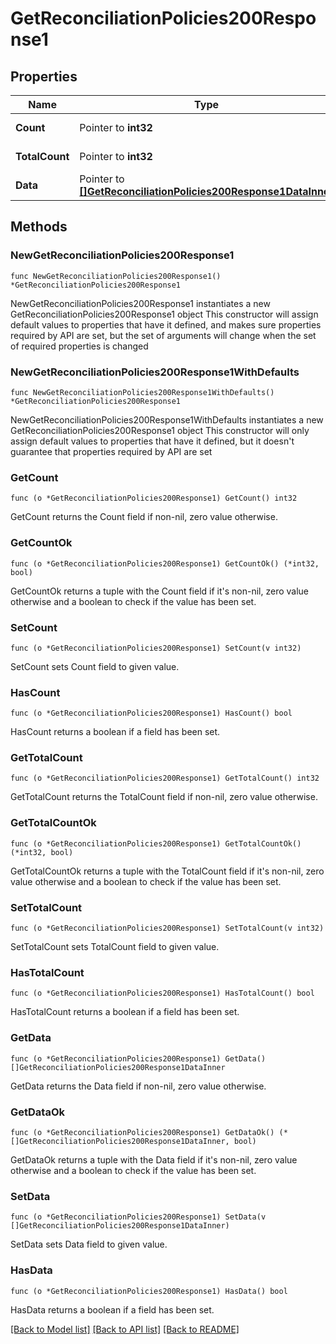 # GetReconciliationPolicies200Response1

## Properties

Name | Type | Description | Notes
------------ | ------------- | ------------- | -------------
**Count** | Pointer to **int32** |  | [optional] [readonly] 
**TotalCount** | Pointer to **int32** |  | [optional] [readonly] 
**Data** | Pointer to [**[]GetReconciliationPolicies200Response1DataInner**](GetReconciliationPolicies200Response1DataInner.md) |  | [optional] [readonly] 

## Methods

### NewGetReconciliationPolicies200Response1

`func NewGetReconciliationPolicies200Response1() *GetReconciliationPolicies200Response1`

NewGetReconciliationPolicies200Response1 instantiates a new GetReconciliationPolicies200Response1 object
This constructor will assign default values to properties that have it defined,
and makes sure properties required by API are set, but the set of arguments
will change when the set of required properties is changed

### NewGetReconciliationPolicies200Response1WithDefaults

`func NewGetReconciliationPolicies200Response1WithDefaults() *GetReconciliationPolicies200Response1`

NewGetReconciliationPolicies200Response1WithDefaults instantiates a new GetReconciliationPolicies200Response1 object
This constructor will only assign default values to properties that have it defined,
but it doesn't guarantee that properties required by API are set

### GetCount

`func (o *GetReconciliationPolicies200Response1) GetCount() int32`

GetCount returns the Count field if non-nil, zero value otherwise.

### GetCountOk

`func (o *GetReconciliationPolicies200Response1) GetCountOk() (*int32, bool)`

GetCountOk returns a tuple with the Count field if it's non-nil, zero value otherwise
and a boolean to check if the value has been set.

### SetCount

`func (o *GetReconciliationPolicies200Response1) SetCount(v int32)`

SetCount sets Count field to given value.

### HasCount

`func (o *GetReconciliationPolicies200Response1) HasCount() bool`

HasCount returns a boolean if a field has been set.

### GetTotalCount

`func (o *GetReconciliationPolicies200Response1) GetTotalCount() int32`

GetTotalCount returns the TotalCount field if non-nil, zero value otherwise.

### GetTotalCountOk

`func (o *GetReconciliationPolicies200Response1) GetTotalCountOk() (*int32, bool)`

GetTotalCountOk returns a tuple with the TotalCount field if it's non-nil, zero value otherwise
and a boolean to check if the value has been set.

### SetTotalCount

`func (o *GetReconciliationPolicies200Response1) SetTotalCount(v int32)`

SetTotalCount sets TotalCount field to given value.

### HasTotalCount

`func (o *GetReconciliationPolicies200Response1) HasTotalCount() bool`

HasTotalCount returns a boolean if a field has been set.

### GetData

`func (o *GetReconciliationPolicies200Response1) GetData() []GetReconciliationPolicies200Response1DataInner`

GetData returns the Data field if non-nil, zero value otherwise.

### GetDataOk

`func (o *GetReconciliationPolicies200Response1) GetDataOk() (*[]GetReconciliationPolicies200Response1DataInner, bool)`

GetDataOk returns a tuple with the Data field if it's non-nil, zero value otherwise
and a boolean to check if the value has been set.

### SetData

`func (o *GetReconciliationPolicies200Response1) SetData(v []GetReconciliationPolicies200Response1DataInner)`

SetData sets Data field to given value.

### HasData

`func (o *GetReconciliationPolicies200Response1) HasData() bool`

HasData returns a boolean if a field has been set.


[[Back to Model list]](../README.md#documentation-for-models) [[Back to API list]](../README.md#documentation-for-api-endpoints) [[Back to README]](../README.md)


